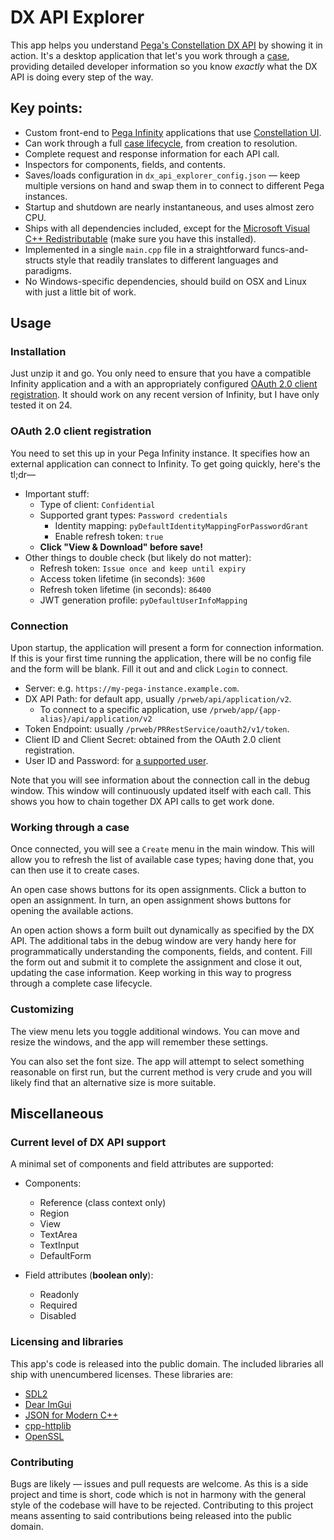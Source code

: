 # DX API Explorer

This app helps you understand [Pega's Constellation DX API](https://docs.pega.com/bundle/dx-api/page/platform/dx-api/dx-api-version-2-con.html) by showing it in action. It's a desktop application that let's you work through a [case](https://docs.pega.com/bundle/platform/page/platform/case-management/case-management-overview.html), providing detailed developer information so you know *exactly* what the DX API is doing every step of the way.

## Key points:

- Custom front-end to [Pega Infinity](https://www.pega.com/infinity) applications that use [Constellation UI](https://docs.pega.com/bundle/platform/page/platform/user-experience/constellation-architecture.html).
- Can work through a full [case lifecycle](https://docs.pega.com/bundle/platform/page/platform/case-management/case-life-cycle-elements.html), from creation to resolution.
- Complete request and response information for each API call.
- Inspectors for components, fields, and contents.
- Saves/loads configuration in `dx_api_explorer_config.json` — keep multiple versions on hand and swap them in to connect to different Pega instances.
- Startup and shutdown are nearly instantaneous, and uses almost zero CPU.
- Ships with all dependencies included, except for the [Microsoft Visual C++ Redistributable](https://aka.ms/vs/17/release/vc_redist.x64.exe) (make sure you have this installed).
- Implemented in a single `main.cpp` file in a straightforward funcs-and-structs style that readily translates to different languages and paradigms.
- No Windows-specific dependencies, should build on OSX and Linux with just a little bit of work.

## Usage

### Installation

Just unzip it and go. You only need to ensure that you have a compatible Infinity application and a with an appropriately configured [OAuth 2.0 client registration](https://docs.pega.com/bundle/platform/page/platform/security/set-up-oauth-2-client-registration.html). It should work on any recent version of Infinity, but I have only tested it on 24.

### OAuth 2.0 client registration

You need to set this up in your Pega Infinity instance. It specifies how an external application can connect to Infinity. To get going quickly, here's the tl;dr—
- Important stuff:
	- Type of client: `Confidential`
	- Supported grant types: `Password credentials`
		- Identity mapping: `pyDefaultIdentityMappingForPasswordGrant`
		- Enable refresh token: `true`
	- **Click "View & Download" before save!**
- Other things to double check (but likely do not matter):
	- Refresh token: `Issue once and keep until expiry`
	- Access token lifetime (in seconds): `3600`
	- Refresh token lifetime (in seconds): `86400`
	- JWT generation profile: `pyDefaultUserInfoMapping`

### Connection

Upon startup, the application will present a form for connection information. If this is your first time running the application, there will be no config file and the form will be blank. Fill it out and and click `Login` to connect.

* Server: e.g. `https://my-pega-instance.example.com`.
* DX API Path: for default app, usually `/prweb/api/application/v2`.
	* To connect to a specific application, use `/prweb/app/{app-alias}/api/application/v2`
* Token Endpoint: usually `/prweb/PRRestService/oauth2/v1/token`.
* Client ID and Client Secret: obtained from the OAuth 2.0 client registration.
* User ID and Password: for [a supported user](https://docs.pega.com/bundle/dx-api/page/platform/dx-api/security-settings-v2.html).

Note that you will see information about the connection call in the debug window. This window will continuously updated itself with each call. This shows you how to chain together DX API calls to get work done.

### Working through a case

Once connected, you will see a `Create` menu in the main window. This will allow you to refresh the list of available case types; having done that, you can then use it to create cases.

An open case shows buttons for its open assignments. Click a button to open an assignment. In turn, an open assignment shows buttons for opening the available actions.

An open action shows a form built out dynamically as specified by the DX API. The additional tabs in the debug window are very handy here for programmatically understanding the components, fields, and content. Fill the form out and submit it to complete the assignment and close it out, updating the case information. Keep working in this way to progress through a complete case lifecycle.

### Customizing
The view menu lets you toggle additional windows. You can move and resize the windows, and the app will remember these settings.

You can also set the font size. The app will attempt to select something reasonable on first run, but the current method is very crude and you will likely find that an alternative size is more suitable.

## Miscellaneous

### Current level of DX API support

A minimal set of components and field attributes are supported:

- Components:
	- Reference (class context only)
	- Region
	- View
	- TextArea
	- TextInput
	- DefaultForm

- Field attributes (**boolean only**):
	- Readonly
	- Required
	- Disabled

### Licensing and libraries

This app's code is released into the public domain. The included libraries all ship with unencumbered licenses. These libraries are:

- [SDL2](https://github.com/libsdl-org/SDL/tree/SDL2)
- [Dear ImGui](https://github.com/ocornut/imgui)
- [JSON for Modern C++](https://github.com/nlohmann/json)
- [cpp-httplib](https://github.com/yhirose/cpp-httplib)
- [OpenSSL](https://github.com/openssl/openssl)


### Contributing

Bugs are likely — issues and pull requests are welcome. As this is a side project and time is short, code which is not in harmony with the general style of the codebase will have to be rejected. Contributing to this project means assenting to said contributions being released into the public domain.